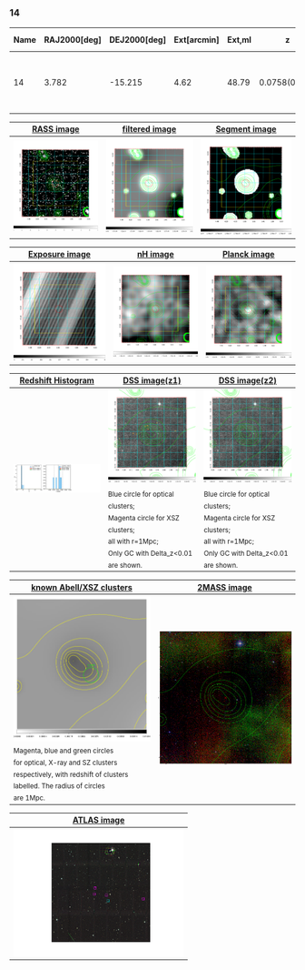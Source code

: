 <div STYLE="page-break-after: always;"></div>

### 14

|Name|RAJ2000[deg]|DEJ2000[deg] |Ext[arcmin]| Ext,ml | z | z_src| C|GC(XSZ,Delta_z<0.01)| GC(OPT,Delta_z<0.01)|GC| R_sig[arcmin] | R500[arcmin] | R500[Mpc]| CRsig[c/s] | CR500[c/s] |L500[1E44 erg/s]|F500[1E-12 erg/s/cm^2]| M500[1E14 Msun]|Tx[keV]|Cnt_sig|Beta|Rc[arcmin]|Comment|Alias|
|---|---|---|---|---|---|------|---|--------|---------|----------|---|---|---|---|---|---|---|---|---|---|---|---|---|---|
|14| 3.782| -15.215| 4.62| 48.79| 0.0758(0.005)| z1,| G| -| -| Tar, W| 9.775| 8.788| 0.758| 0.159(0.038)| 0.156(0.038)| 0.419(0.069)| 2.970(0.488)| 1.33(0.11)| 2.62(0.14)| 52.8| 0.913(-0.110+0.063)| 8.758(-1.060+0.919)| An SZ cluster with no $z$ and offset = 0.28 Mpc| t235|

|[RASS image](../image/14/14_img.pdf)|[filtered image](../image/14/14_fil.pdf)|[Segment image](../image/14/14_seg.pdf)|
|-------------------|--------------------|-------------------|
| <img src="../image/14/14_img.png" width="300">  | <img src="../image/14/14_fil.png" width="300">   | <img src="../image/14/14_seg.png" width="300">  |

|[Exposure image](../image/14/14_mex.pdf)| [nH image](../image/14/14_nh.pdf)| [Planck image](../image/14/14_p.pdf)|
|-------------------|--------------------|-------------------|
|<img src="../image/14/14_mex.png" width="300">   | <img src="../image/14/14_nh.png" width="300">    | <img src="../image/14/14_p.png" width="300"> |

|[Redshift Histogram](../image/14/14_zg.pdf) | [DSS image(z1)](../image/14/14_dss_z1.pdf)      |  [DSS image(z2)](../image/14/14_dss_z2.pdf)    |
|-------------------|--------------------|-------------------|
|<img src="../image/14/14_zg.png" width="300"> |<img src="../image/14/14_dss_z1.png" width="300"> <sub><br>Blue circle for optical clusters; <br>Magenta circle for XSZ clusters; <br>all with r=1Mpc; <br>Only GC with Delta_z<0.01 are shown. </sub>| <img src="../image/14/14_dss_z2.png" width="300"><sub><br>Blue circle for optical clusters; <br>Magenta circle for XSZ clusters; <br>all with r=1Mpc; <br>Only GC with Delta_z<0.01 are shown. </sub> |

|[known Abell/XSZ clusters](../image/14/14_gc.pdf) | [2MASS image](../image/14/14_2mass.pdf)      |
|-------------------|-------------------|
|<img src=../image/14/14_gc.png width="300"> <br><sub>Magenta, blue and green circles <br>for optical, X-ray and SZ clusters <br>respectively, with redshift of clusters <br>labelled. The radius of circles <br>are 1Mpc.</sub>|<img src="../image/14/14_2mass.png" width="300">  |

|[ATLAS image](../image/14/14_s.pdf)        |
|-------------------|
| <img src="../image/14/14_s.pdf" width="300">  |
